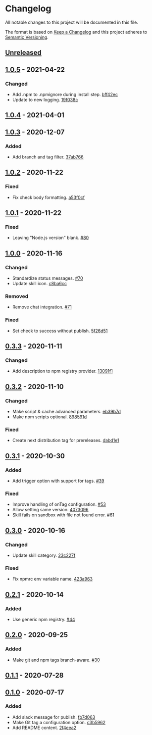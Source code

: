 # Changelog

All notable changes to this project will be documented in this file.

The format is based on [Keep a Changelog](http://keepachangelog.com/)
and this project adheres to [Semantic Versioning](http://semver.org/).

## [Unreleased](https://github.com/atomist-skills/npm-skill/compare/1.0.5...HEAD)

## [1.0.5](https://github.com/atomist-skills/npm-skill/compare/1.0.4...1.0.5) - 2021-04-22

### Changed

-   Add .npm to .npmignore during install step. [bff42ec](https://github.com/atomist-skills/npm-build-skill/commit/bff42ecc72ab7a3cf57f99ff2326054492217536)
-   Update to new logging. [19f038c](https://github.com/atomist-skills/npm-build-skill/commit/19f038c3e88642dfbdb9dc9d6edb4013fa8cddb1)

## [1.0.4](https://github.com/atomist-skills/npm-skill/compare/1.0.3...1.0.4) - 2021-04-01

## [1.0.3](https://github.com/atomist-skills/npm-skill/compare/1.0.2...1.0.3) - 2020-12-07

### Added

-   Add branch and tag filter. [37ab766](https://github.com/atomist-skills/npm-build-skill/commit/37ab7661bf26917596c85d8563b00044213ccca7)

## [1.0.2](https://github.com/atomist-skills/npm-skill/compare/1.0.1...1.0.2) - 2020-11-22

### Fixed

-   Fix check body formatting. [a53f0cf](https://github.com/atomist-skills/npm-build-skill/commit/a53f0cf736a39496e1f6a63b70e770edf2b69651)

## [1.0.1](https://github.com/atomist-skills/npm-skill/compare/1.0.0...1.0.1) - 2020-11-22

### Fixed

-   Leaving "Node.js version" blank. [#80](https://github.com/atomist-skills/npm-build-skill/issues/80)

## [1.0.0](https://github.com/atomist-skills/npm-skill/compare/0.3.3...1.0.0) - 2020-11-16

### Changed

-   Standardize status messages. [#70](https://github.com/atomist-skills/npm-build-skill/issues/70)
-   Update skill icon. [c8ba6cc](https://github.com/atomist-skills/npm-build-skill/commit/c8ba6cc191f5db06e3751f4d5083eefd3ace1694)

### Removed

-   Remove chat integration. [#71](https://github.com/atomist-skills/npm-build-skill/issues/71)

### Fixed

-   Set check to success without publish. [5f26d51](https://github.com/atomist-skills/npm-build-skill/commit/5f26d5120e355f69e1d3cb86861e1133e732d684)

## [0.3.3](https://github.com/atomist-skills/npm-skill/compare/0.3.2...0.3.3) - 2020-11-11

### Changed

-   Add description to npm registry provider. [13091f1](https://github.com/atomist-skills/npm-build-skill/commit/13091f10f301d28ce642791ea775bf46632de1c5)

## [0.3.2](https://github.com/atomist-skills/npm-skill/compare/0.3.1...0.3.2) - 2020-11-10

### Changed

-   Make script & cache advanced parameters. [eb39b7d](https://github.com/atomist-skills/npm-build-skill/commit/eb39b7dddfeaf0eb51c4e4936e4e7eb81852b2b2)
-   Make npm scripts optional. [898591d](https://github.com/atomist-skills/npm-build-skill/commit/898591dd2618ac2e814ed31dd3d6d8a8df7cbf61)

### Fixed

-   Create next distribution tag for prereleases. [dabd1e1](https://github.com/atomist-skills/npm-build-skill/commit/dabd1e16c3b9a7b982fb8f41aeca3d42d82038f3)

## [0.3.1](https://github.com/atomist-skills/npm-skill/compare/0.3.0...0.3.1) - 2020-10-30

### Added

-   Add trigger option with support for tags. [#39](https://github.com/atomist-skills/npm-build-skill/issues/39)

### Fixed

-   Improve handling of onTag configuration. [#53](https://github.com/atomist-skills/npm-build-skill/issues/53)
-   Allow setting same version. [4073096](https://github.com/atomist-skills/npm-build-skill/commit/407309640673fedcf20536da2d5ab4d02cd87d36)
-   Skill fails on sandbox with file not found error. [#61](https://github.com/atomist-skills/npm-build-skill/issues/61)

## [0.3.0](https://github.com/atomist-skills/npm-skill/compare/0.2.1...0.3.0) - 2020-10-16

### Changed

-   Update skill category. [23c227f](https://github.com/atomist-skills/npm-build-skill/commit/23c227f55f79de0235168c5668a528f63b3a5eed)

### Fixed

-   Fix npmrc env variable name. [423a963](https://github.com/atomist-skills/npm-build-skill/commit/423a9630d15716968aec8cb0fa0ee2c39adf9dca)

## [0.2.1](https://github.com/atomist-skills/npm-skill/compare/0.2.0...0.2.1) - 2020-10-14

### Added

-   Use generic npm registry. [#44](https://github.com/atomist-skills/npm-build-skill/issues/44)

## [0.2.0](https://github.com/atomist-skills/npm-skill/compare/0.1.1...0.2.0) - 2020-09-25

### Added

-   Make git and npm tags branch-aware. [#30](https://github.com/atomist-skills/npm-build-skill/issues/30)

## [0.1.1](https://github.com/atomist-skills/npm-skill/compare/0.1.0...0.1.1) - 2020-07-28

## [0.1.0](https://github.com/atomist-skills/npm-skill/tree/0.1.0) - 2020-07-17

### Added

-   Add slack message for publish. [fb7d063](https://github.com/atomist-skills/npm-skill/commit/fb7d06389e908341d6de94e581f4afa12898cc72)
-   Make Git tag a configuration option. [c3b5962](https://github.com/atomist-skills/npm-skill/commit/c3b596202580f519bf305ec63b6884a237c1a225)
-   Add README content. [2f4eea2](https://github.com/atomist-skills/npm-build-skill/commit/2f4eea2d490fdbb7bb519ee4f951c8e60c995797)
